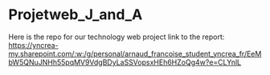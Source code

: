 # Projetweb_J_and_A
Here is the repo for our technology web project
link to the report: https://yncrea-my.sharepoint.com/:w:/g/personal/arnaud_francoise_student_yncrea_fr/EeMbW5QNuJNHh55pqMV9VdgBDyLaSSVopsxHEh6HZoQg4w?e=CLYnlL